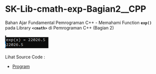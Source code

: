 # SK-Lib-cmath-exp-Bagian2__CPP
Bahan Ajar Fundamental Pemrograman C++ - Memahami Function <code><b>exp()</b></code> pada Library <code><b>&lt;cmath></b></code> di Pemrograman C++ (Bagian 2)<br><br>
<img src="https://github.com/RizkyKhapidsyah/SK-Lib-cmath-exp-Bagian2__CPP/blob/master/SK-Lib-cmath-exp-Bagian2__CPP/result/001.PNG"><br><br>
Lihat Source Code : <br>
- <a href="https://github.com/RizkyKhapidsyah/SK-Lib-cmath-exp-Bagian2__CPP/blob/master/SK-Lib-cmath-exp-Bagian2__CPP/Source.cpp">Program</a>
